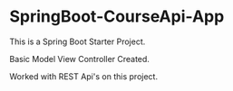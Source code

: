 # SpringBoot-CourseApi-App

This is a Spring Boot Starter Project.  

Basic Model View Controller Created.  

Worked with REST Api's on this project.  


